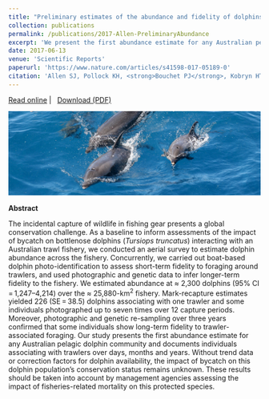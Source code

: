 ```yaml
---
title: "Preliminary estimates of the abundance and fidelity of dolphins associating with a demersal trawl fishery"
collection: publications
permalink: /publications/2017-Allen-PreliminaryAbundance
excerpt: 'We present the first abundance estimate for any Australian pelagic dolphin community. The data derive from a combination of aerial distance sampling and genetic mark-recapture, and provide a critical baseline for assessing the population-level impact of dolphin bycatch in the Pilbara trawl fishery.'
date: 2017-06-13
venue: 'Scientific Reports'
paperurl: 'https://www.nature.com/articles/s41598-017-05189-0'
citation: 'Allen SJ, Pollock KH, <strong>Bouchet PJ</strong>, Kobryn HT, McElligott DB, Nicholson KE, Smith JN, Loneragan NR. 2017. Preliminary estimates of the abundance and fidelity of dolphins associating with a demersal trawl fishery. <em>Scientific Reports</em>, 7: art4995.'
---
```

<i class="fa fa-link" aria-hidden="true"></i> <a href="https://www.nature.com/articles/s41598-017-05189-0"> Read online</a>&nbsp;<span>&#124;</span> &nbsp;<i class="fa fa-file-pdf-o" aria-hidden="true"></i> <a href="https://phbouchet.github.io/files/Allen-2017-PreliminaryEstimate.pdf">  Download (PDF)</a>

<img src='/images/Allen2017-PreliminaryAbundance-hero.jpg'>
<br>

<strong>Abstract</strong>

The incidental capture of wildlife in fishing gear presents a global conservation challenge. As a baseline to inform assessments of the impact of bycatch on bottlenose dolphins (<em>Tursiops truncatus</em>) interacting with an Australian trawl fishery, we conducted an aerial survey to estimate dolphin abundance across the fishery. Concurrently, we carried out boat-based dolphin photo-identification to assess short-term fidelity to foraging around trawlers, and used photographic and genetic data to infer longer-term fidelity to the fishery. We estimated abundance at ≈ 2,300 dolphins (95% CI = 1,247–4,214) over the ≈ 25,880-km<sup>2</sup> fishery. Mark-recapture estimates yielded 226 (SE = 38.5) dolphins associating with one trawler and some individuals photographed up to seven times over 12 capture periods. Moreover, photographic and genetic re-sampling over three years confirmed that some individuals show long-term fidelity to trawler-associated foraging. Our study presents the first abundance estimate for any Australian pelagic dolphin community and documents individuals associating with trawlers over days, months and years. Without trend data or correction factors for dolphin availability, the impact of bycatch on this dolphin population’s conservation status remains unknown. These results should be taken into account by management agencies assessing the impact of fisheries-related mortality on this protected species.
